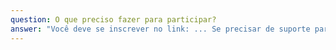 ```yaml
---
question: O que preciso fazer para participar?
answer: "Você deve se inscrever no link: ... Se precisar de suporte para a aquisição de material, você pode indicar na sua inscrição e o Museu se empenhará em consegui-lo. O Museu providenciará a infraestrutura para que você apresente a sua proposta ou execute a sua oficina."
---
```

